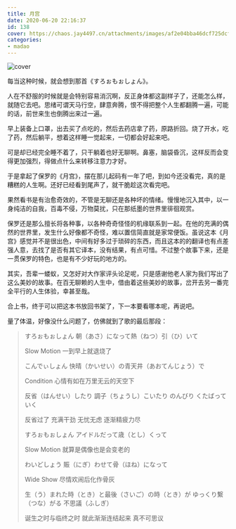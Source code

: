 ```yaml
---
title: 月宫
date: 2020-06-20 22:16:37
id: 138
cover: https://chaos.jay4497.cn/attachments/images/af2e04bba46dcf725dcf70d121a14//original/15926624685eee19c46eda07776.jpg
categories:
- madao
---
```


![cover](https://chaos.jay4497.cn/attachments/images/af2e04bba46dcf725dcf70d121a14//original/15926624685eee19c46eda07776.jpg)

每当这种时候，就会想到那首《すろぉもぉしょん》。

人在不舒服的时候就是会特别容易消沉啊，反正身体都这副样子了，还能怎么样，就随它去吧。思绪可谓天马行空，肆意奔腾，恨不得把整个人生都翻腾一遍，可能的话，前世来生也倒腾出来过一遍。

早上装备上口罩，出去买了点吃的，然后去药店拿了药，原路折回。烧了开水，吃了药，然后躺平，想着这样睡一觉起来，一切都会好起来吧。

可是却已经完全睡不着了，只干躺着也好无聊啊。鼻塞，脑袋昏沉，这样反而会变得更加强烈，得做点什么来转移注意力才好。

于是拿起了保罗的《月宫》，摆在那儿起码有一年了吧，到如今还没看完，真的是糟糕的人生啊。还好已经看到尾声了，就干脆趁这次看完吧。

果然看书是有治愈奇效的，不管是无聊还是各种坏的情绪。慢慢地沉入其中，以一身纯洁的自我，百毒不侵，万物莫扰，只在那纸墨的世界里徘徊观赏。

保罗还是那么擅长将各种事，以各种奇奇怪怪的机缘联系到一起。在他的充满的偶然的世界里，发生什么好像都不奇怪，难以置信简直就是家常便饭。虽说这本《月宫》感觉并不是很出色，中间有好多过于琐碎的东西，而且这本的的翻译也有点差强人意，去找了是否有其它译本，没有结果，有点可惜。不过整个故事下来，还是一贯保罗的特色，也是有不少好玩的地方的。

其实，吾辈一蝼蚁，又怎好对大作家评头论足呢，只是感谢他老人家为我们写出了这么美妙的故事。在百无聊赖的人生中，借由着这些美妙的故事，岔开去另一番完全平行的人生体验，幸甚至哉。

合上书，终于可以把这本书放回书架了，下一本要看哪本呢，再说吧。

量了体温，好像没什么问题了，仿佛就到了歌的最后那段：

> すろぉもぉしょん 朝（あさ）になって熱（ねつ）引（ひ）いて
> 
> Slow Motion 一到早上就退烧了
> 
> こんでぃしょん 快晴（かいせい）の青天井（あおてんじょう）で
> 
> Condition 心情有如在万里无云的天空下
> 
> 反省（はんせい）したり 調子（ちょうし）こいたり のんびり くたばっていく
> 
> 反省过了 充满干劲 无忧无虑 逐渐精疲力尽
> 
> すろぉもぉしょん アイドルだって歳（とし）くって
> 
> Slow Motion 就算是偶像也是会变老的
> 
> わいどしょう 賑（にぎ）わせて骨（ほね）になって
> 
> Wide Show 尽情欢闹后化作骨灰
> 
> 生（う）まれた時（とき）と最後（さいご）の時（とき）が ゆっくり繋（つな）がる 不思議（ふしぎ）
> 
> 诞生之时与临终之时 就此渐渐连结起来 真不可思议
